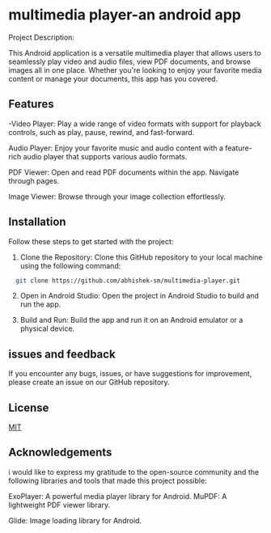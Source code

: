 
# multimedia player-an android app

Project Description:

This Android application is a versatile multimedia player that allows users to seamlessly play video and audio files, view PDF documents, and browse images all in one place. Whether you're looking to enjoy your favorite media content or manage your documents, this app has you covered.

















## Features

-Video Player: Play a wide range of video formats with support for playback controls, such as play, pause, rewind, and fast-forward.

Audio Player: Enjoy your favorite music and audio content with a feature-rich audio player that supports various audio formats.

PDF Viewer: Open and read PDF documents within the app. Navigate through pages.

Image Viewer: Browse through your image collection effortlessly. 

## Installation

Follow these steps to get started with the project:

1. Clone the Repository: Clone this GitHub repository to your local machine using the following command:

```bash
  git clone https://github.com/abhishek-sm/multimedia-player.git

```
 2. Open in Android Studio: Open the project in Android Studio to build and run the app.

3. Build and Run: Build the app and run it on an Android emulator or a physical device.   
## issues and feedback

If you encounter any bugs, issues, or have suggestions for improvement, please create an issue on our GitHub repository.
## License

[MIT](https://choosealicense.com/licenses/mit/)


## Acknowledgements

i would like to express my gratitude to the open-source community and the following libraries and tools that made this project possible:

ExoPlayer: A powerful media player library for Android.
MuPDF: A lightweight PDF viewer library.

Glide: Image loading library for Android.

